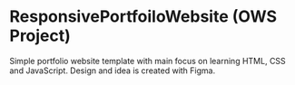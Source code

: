 # ResponsivePortfoiloWebsite (OWS Project)
Simple portfolio website template with main focus on learning HTML, CSS and JavaScript. Design and idea is created with Figma.
